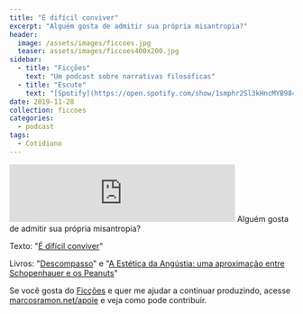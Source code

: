 ```yaml
---
title: "É difícil conviver"
excerpt: "Alguém gosta de admitir sua própria misantropia?"
header:
  image: /assets/images/ficcoes.jpg
  teaser: assets/images/ficcoes400x200.jpg
sidebar:
  - title: "Ficções"
    text: "Um podcast sobre narrativas filosóficas"
  - title: "Escute"
    text: "[Spotify](https://open.spotify.com/show/1smphr2Sl3kHncMYB984rc?si=Ds7GV4oNQnGxsm-bxYvasA), [Google](https://podcasts.google.com/?feed=aHR0cHM6Ly9hbmNob3IuZm0vcy9hOWM4NWIwL3BvZGNhc3QvcnNz) ou [RSS](https://anchor.fm/s/a9c85b0/podcast/rss)"
date: 2019-11-28
collection: ficcoes
categories:
  - podcast
tags: 
  - Cotidiano
---
```


<iframe src="https://anchor.fm/podcastficcoes/embed/episodes/Medindo-o-metr-e93t53" height="102px" width="400px" frameborder="0" scrolling="no"></iframe>
Alguém gosta de admitir sua própria misantropia?

Texto: "[É difícil conviver](https://marcosramon.net/blog/e-dificil-conviver/)"

Livros: "[Descompasso](https://amzn.to/2XVTP3y)" e "[A Estética da Angústia: uma aproximação entre Schopenhauer e os Peanuts](https://amzn.to/2XUEj80)"

Se você gosta do [Ficções](https://marcosramon.net/ficcoes/) e quer me ajudar a continuar produzindo, acesse [marcosramon.net/apoie](https://marcosramon.net/apoie/) e veja como pode contribuir.
